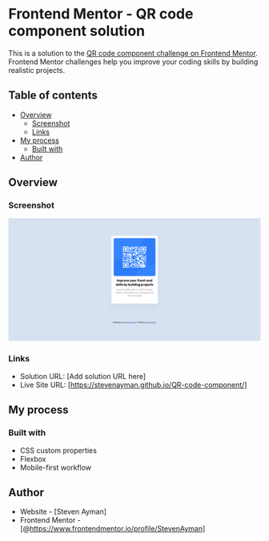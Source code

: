 # Frontend Mentor - QR code component solution

This is a solution to the [QR code component challenge on Frontend Mentor](https://www.frontendmentor.io/challenges/qr-code-component-iux_sIO_H). Frontend Mentor challenges help you improve your coding skills by building realistic projects. 

## Table of contents

- [Overview](#overview)
  - [Screenshot](#screenshot)
  - [Links](#links)
- [My process](#my-process)
  - [Built with](#built-with)
- [Author](#author)


## Overview

### Screenshot

![Design preview for the QR code component coding challenge](./design/desktop-preview.png)

### Links

- Solution URL: [Add solution URL here]
- Live Site URL: [https://stevenayman.github.io/QR-code-component/]

## My process

### Built with

- CSS custom properties
- Flexbox
- Mobile-first workflow


## Author

- Website - [Steven Ayman]
- Frontend Mentor - [@https://www.frontendmentor.io/profile/StevenAyman]



